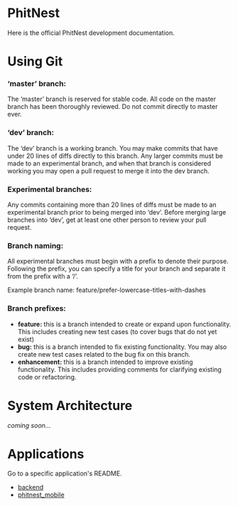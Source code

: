 # PhitNest

Here is the official PhitNest development documentation.

# Using Git

### **‘master’ branch:**

The ‘master’ branch is reserved for stable code. All code on the master branch has been thoroughly reviewed. Do not commit directly to master ever.

### **‘dev’ branch:**

The ‘dev’ branch is a working branch. You may make commits that have under 20 lines of diffs directly to this branch. Any larger commits must be made to an experimental branch, and when that branch is considered working you may open a pull request to merge it into the dev branch.

### **Experimental branches:**

Any commits containing more than 20 lines of diffs must be made to an experimental branch prior to being merged into ‘dev’. Before merging large branches into ‘dev’, get at least one other person to review your pull request.

### **Branch naming:**

All experimental branches must begin with a prefix to denote their purpose. Following the prefix, you can specify a title for your branch and separate it from the prefix with a ‘/’.

Example branch name: feature/prefer-lowercase-titles-with-dashes

### **Branch prefixes:**

- **feature:** this is a branch intended to create or expand upon functionality. This includes creating new test cases (to cover bugs that do not yet exist)
- **bug:** this is a branch intended to fix existing functionality. You may also create new test cases related to the bug fix on this branch.
- **enhancement:** this is a branch intended to improve existing functionality. This includes providing comments for clarifying existing code or refactoring.

# System Architecture

_coming soon..._

# Applications

Go to a specific application's README.

- [backend](./backend/README.md)
- [phitnest_mobile](./phitnest_mobile/README.md)
